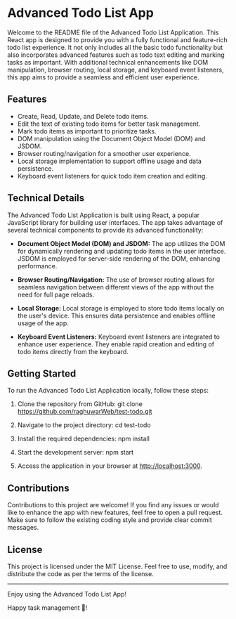 # Advanced Todo List App

Welcome to the README file of the Advanced Todo List Application. This React app is designed to provide you with a fully functional and feature-rich todo list experience. It not only includes all the basic todo functionality but also incorporates advanced features such as todo text editing and marking tasks as important. With additional technical enhancements like DOM manipulation, browser routing, local storage, and keyboard event listeners, this app aims to provide a seamless and efficient user experience.

## Features

- Create, Read, Update, and Delete todo items.
- Edit the text of existing todo items for better task management.
- Mark todo items as important to prioritize tasks.
- DOM manipulation using the Document Object Model (DOM) and JSDOM.
- Browser routing/navigation for a smoother user experience.
- Local storage implementation to support offline usage and data persistence.
- Keyboard event listeners for quick todo item creation and editing.

## Technical Details

The Advanced Todo List Application is built using React, a popular JavaScript library for building user interfaces. The app takes advantage of several technical components to provide its advanced functionality:

- **Document Object Model (DOM) and JSDOM:** The app utilizes the DOM for dynamically rendering and updating todo items in the user interface. JSDOM is employed for server-side rendering of the DOM, enhancing performance.

- **Browser Routing/Navigation:** The use of browser routing allows for seamless navigation between different views of the app without the need for full page reloads.

- **Local Storage:** Local storage is employed to store todo items locally on the user's device. This ensures data persistence and enables offline usage of the app.

- **Keyboard Event Listeners:** Keyboard event listeners are integrated to enhance user experience. They enable rapid creation and editing of todo items directly from the keyboard.

## Getting Started

To run the Advanced Todo List Application locally, follow these steps:

1. Clone the repository from GitHub:
  git clone https://github.com/raghuwarWeb/test-todo.git


2. Navigate to the project directory:
  cd test-todo


3. Install the required dependencies:
  npm install


4. Start the development server:
npm start


5. Access the application in your browser at [http://localhost:3000](http://localhost:3000).

## Contributions

Contributions to this project are welcome! If you find any issues or would like to enhance the app with new features, feel free to open a pull request. Make sure to follow the existing coding style and provide clear commit messages.

## License

This project is licensed under the MIT License. Feel free to use, modify, and distribute the code as per the terms of the license.

---

Enjoy using the Advanced Todo List App!

Happy task management 📝!


